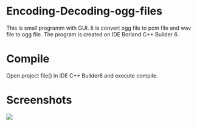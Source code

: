 Encoding-Decoding-ogg-files
===========================

This is small programm with GUI. It is convert ogg file to pcm file and wav file to ogg file. The program is created on IDE Borland C++ Builder 6.

Compile
===========================
Open project file() in IDE C++ Builder6 and execute compile. 

Screenshots
===========================

![](https://zima69f.storage.yandex.net/rdisk/b29c6be4a8beb7e175a09597456f2d8e/mpfs/TI70i2rxSD1mxiCgu5duNSPgUK2wD7vCqWVhTE38ePgquy7O3puSkfgZkayXmwfsLv_Fs1AqaFDjqZDBR6UMzw==?uid=0&filename=encoding_decoding_oggfiles.png&disposition=inline&hash=&limit=0&content_type=image%2Fpng&rtoken=16ca30c85dbcb4514fdd03fb3f218298&rtimestamp=5433e320&force_default=no)
